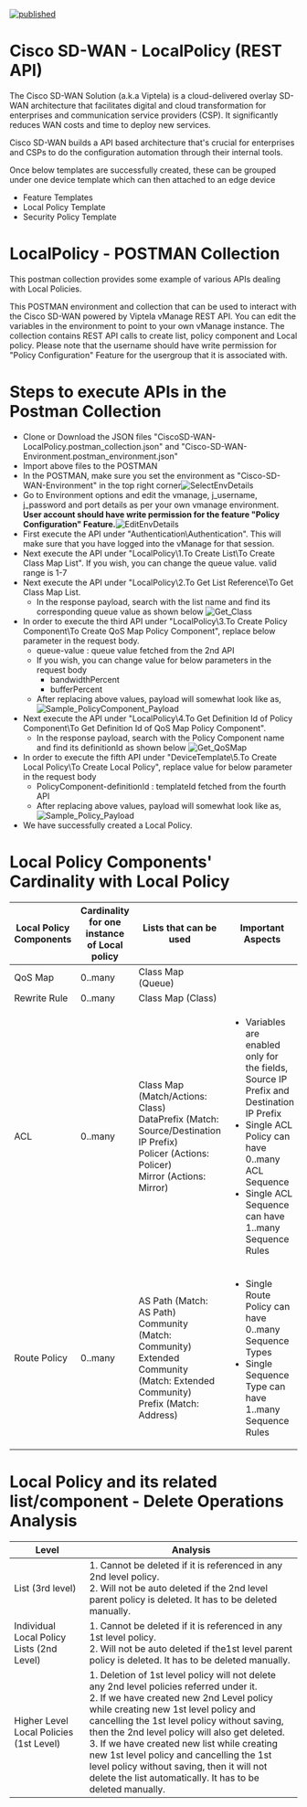 [![published](https://static.production.devnetcloud.com/codeexchange/assets/images/devnet-published.svg)](https://developer.cisco.com/codeexchange/github/repo/SaravananRamanathan25/Cisco-SD-WAN-LocalPolicy)

# Cisco SD-WAN - LocalPolicy (REST API)
The Cisco SD-WAN Solution (a.k.a Viptela) is a cloud-delivered overlay SD-WAN architecture that facilitates digital and cloud transformation for enterprises and communication service providers (CSP). It significantly reduces WAN costs and time to deploy new services.

Cisco SD-WAN builds a API based architecture that's crucial for enterprises and CSPs to do the configuration automation through their internal tools.

Once below templates are successfully created,  these can be grouped under one device template which can then attached to an edge device

* Feature Templates
* Local Policy Template
* Security Policy Template

# LocalPolicy - POSTMAN Collection
This postman collection provides some example of various APIs dealing with Local Policies.

This POSTMAN environment and collection that can be used to interact with the Cisco SD-WAN powered by Viptela vManage REST API. You can edit the variables in the environment to point to your own vManage instance. The collection contains REST API calls to create list, policy component and Local policy. Please note that the username should have write permission for "Policy Configuration" Feature for the usergroup that it is associated with.

# Steps to execute APIs in the Postman Collection
* Clone or Download the JSON files "CiscoSD-WAN-LocalPolicy.postman_collection.json" and "Cisco-SD-WAN-Environment.postman_environment.json"  
* Import above files to the POSTMAN  
* In the POSTMAN, make sure you set the environment as "Cisco-SD-WAN-Environment" in the top right corner![SelectEnvDetails](https://github.com/SaravananRamanathan25/Cisco-SD-WAN-LocalPolicy/blob/master/Images/SelectEnvDetails-Postman.png)
* Go to Environment options and edit the vmanage, j_username, j_password and port details as per your own vmanage environment. **User account should have write permission for the feature "Policy Configuration" Feature.**![EditEnvDetails](https://github.com/SaravananRamanathan25/Cisco-SD-WAN-LocalPolicy/blob/master/Images/UpdateEnvDetails_Postman.png)
* First execute the API under "Authentication\Authentication". This will make sure that you have logged into the vManage for that session.
* Next execute the API under "LocalPolicy\1.To Create List\To Create Class Map List". If you wish, you can change the queue value. valid range is 1-7
* Next execute the API under "LocalPolicy\2.To Get List Reference\To Get Class Map List.
  * In the response payload, search with the list name and find its corresponding queue value as shown below ![Get_Class](https://github.com/SaravananRamanathan25/Cisco-SD-WAN-LocalPolicy/blob/master/Images/Get_Class.png)
* In order to execute the third API under "LocalPolicy\3.To Create Policy Component\To Create QoS Map Policy Component", replace below parameter in the request body.
  * queue-value : queue value fetched from the 2nd API
  * If you wish, you can change value for below parameters in the request body 
    * bandwidthPercent
    * bufferPercent
  * After replacing above values, payload will somewhat look like as, ![Sample_PolicyComponent_Payload](https://github.com/SaravananRamanathan25/Cisco-SD-WAN-LocalPolicy/blob/master/Images/Sample_PolicyComponent_Payload.png)
* Next execute the API under "LocalPolicy\4.To Get Definition Id of Policy Component\To Get Definition Id of QoS Map Policy Component".
  * In the response payload, search with the Policy Component name and find its definitionId as shown below ![Get_QoSMap](https://github.com/SaravananRamanathan25/Cisco-SD-WAN-LocalPolicy/blob/master/Images/Get_QoSMap.png)
* In order to execute the fifth API under "DeviceTemplate\5.To Create Local Policy\To Create Local Policy", replace value for below parameter in the request body 
  * PolicyComponent-definitionId : templateId fetched from the fourth API
  * After replacing above values, payload will somewhat look like as, ![Sample_Policy_Payload](https://github.com/SaravananRamanathan25/Cisco-SD-WAN-LocalPolicy/blob/master/Images/Sample_Policy_Payload.png)
* We have successfully created a Local Policy.

# Local Policy Components' Cardinality with Local Policy
| Local Policy Components | Cardinality for one instance of Local policy | Lists that can be used | Important Aspects |
| ----------------------- | -------------------------------------------- | ---------------------- | ----------------- |
| QoS Map | 0..many | Class Map (Queue) |     |
| Rewrite Rule | 0..many | Class Map (Class)      |      | 
| ACL | 0..many | <p>Class Map (Match/Actions: Class)<br>DataPrefix (Match: Source/Destination IP Prefix)<br>Policer (Actions: Policer)<br>Mirror (Actions: Mirror)</p> | <ul><li>Variables are enabled only for the fields, Source IP Prefix and Destination IP Prefix</li><li>Single ACL Policy can have 0..many ACL Sequence</li><li>Single ACL Sequence can have 1..many Sequence Rules</li></ul> |
| Route Policy | 0..many | <p>AS Path (Match: AS Path)<br>Community (Match: Community)<br>Extended Community (Match: Extended Community)<br>Prefix (Match: Address)</p> | <ul><li>Single Route Policy can have 0..many Sequence Types</li><li>Single Sequence Type can have 1..many Sequence Rules</li></ul> |	

# Local Policy and its related list/component - Delete Operations Analysis

| Level | Analysis |
| ----------------------- | -------------------------------------------- |
| List (3rd level) | 1. Cannot be deleted if it is referenced in any 2nd level policy.<br> 2. Will not be auto deleted if the 2nd level parent policy is deleted. It has to be deleted manually.|
| Individual Local Policy Lists (2nd Level) | 1. Cannot be deleted if it is referenced in any 1st  level policy. <br>2. Will not be auto deleted if the1st level parent policy is deleted. It has to be deleted manually.
| Higher Level Local Policies (1st Level) |1. Deletion of 1st level policy will not delete any 2nd level policies referred under it.<br>2. If we have created new 2nd Level policy while creating new 1st level policy and cancelling the 1st level policy without saving, then the 2nd level policy will also get deleted.<br>3. If we have created new list while creating new 1st level policy and cancelling the 1st level policy without saving,  then it will not delete the list automatically. It has to be deleted manually.
